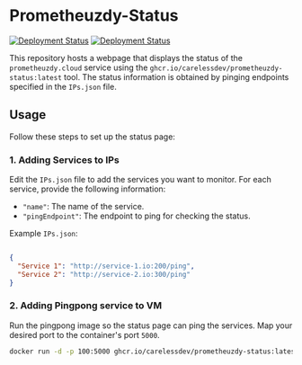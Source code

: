 # Prometheuzdy-Status

[![Deployment Status](https://github.com/CarelessDev/Prometheuzdy-Status/actions/workflows/deploy.yml/badge.svg)](https://github.com/CarelessDev/Prometheuzdy-Status/actions/workflows/deploy.yml)
[![Deployment Status](https://github.com/CarelessDev/Prometheuzdy-Status/actions/workflows/CI.yml/badge.svg)](https://github.com/CarelessDev/Prometheuzdy-Status/actions/workflows/CI.yml)

This repository hosts a webpage that displays the status of the `prometheuzdy.cloud` service using the `ghcr.io/carelessdev/prometheuzdy-status:latest` tool. The status information is obtained by pinging endpoints specified in the `IPs.json` file.

## Usage

Follow these steps to set up the status page:

### 1. Adding Services to IPs

Edit the `IPs.json` file to add the services you want to monitor. For each service, provide the following information:

- `"name"`: The name of the service.
- `"pingEndpoint"`: The endpoint to ping for checking the status.

Example `IPs.json`:

```json

{
  "Service 1": "http://service-1.io:200/ping",
  "Service 2": "http://service-2.io:300/ping"
}

```

### 2. Adding Pingpong service to VM

Run the pingpong image so the status page can ping the services. Map your desired port to the container's port `5000`.

```bash
docker run -d -p 100:5000 ghcr.io/carelessdev/prometheuzdy-status:latest
```

